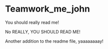 # Teamwork_me_john

You should really read me!

No REALLY, YOU SHOULD READ ME!

Another addition to the readme file, yaaaaaaaay!
